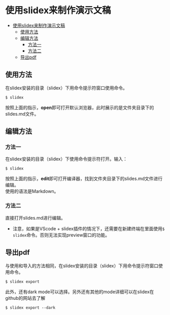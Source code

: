 # 使用slidex来制作演示文稿

- [使用slidex来制作演示文稿](#使用slidex来制作演示文稿)
  - [使用方法](#使用方法)
  - [编辑方法](#编辑方法)
    - [方法一](#方法一)
    - [方法二](#方法二)
  - [导出pdf](#导出pdf)


## 使用方法
在slidex安装的目录（slidex）下用命令提示符窗口使用命令。
```
$ slidex
```
按照上面的指示，**open**即可打开默认浏览器，此时展示的是文件夹目录下的slides.md文件。

## 编辑方法
### 方法一
在slidex安装的目录（slidex）下使用命令提示符打开。输入：
```
$ slidex
```
按照上面的指示，**edit**即可打开编译器，找到文件夹目录下的slides.md文件进行编辑。  
使用的语法是Markdown。
### 方法二
直接打开slides.md进行编辑。
- 注意，如果是VScode + slidex插件的情况下，还需要在新建终端在里面使用```$ slidex```命令。否则无法实现preview窗口的功能。

## 导出pdf
与使用和导入的方法相同，在slidex安装的目录（slidex）下用命令提示符窗口使用命令。
```
$ slidex export
```
此外，还有dark mode可以选择。另外还有其他的mode详细可以在slidex在github的网站去了解
```
$ slidex export --dark
```